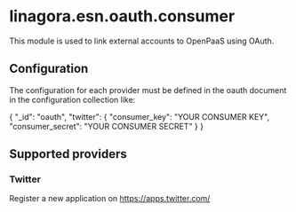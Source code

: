 # linagora.esn.oauth.consumer

This module is used to link external accounts to OpenPaaS using OAuth.

## Configuration

The configuration for each provider must be defined in the oauth document in the configuration collection like:

{
  "_id": "oauth",
  "twitter": {
    "consumer_key": "YOUR CONSUMER KEY",
    "consumer_secret": "YOUR CONSUMER SECRET"
  }
}

## Supported providers

### Twitter

Register a new application on https://apps.twitter.com/